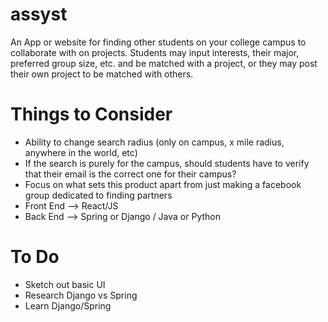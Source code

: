 # assyst


An App or website for finding other students on your college campus to collaborate with on projects. Students may input interests, their major, preferred group size, etc. and be matched with a project, or they may post their own project to be matched with others.

# Things to Consider
- Ability to change search radius (only on campus, x mile radius, anywhere in the world, etc)
- If the search is purely for the campus, should students have to verify that their email is the correct one for their campus?
- Focus on what sets this product apart from just making a facebook group dedicated to finding partners
- Front End --> React/JS
- Back End --> Spring or Django / Java or Python

# To Do
- Sketch out basic UI
- Research Django vs Spring
- Learn Django/Spring
